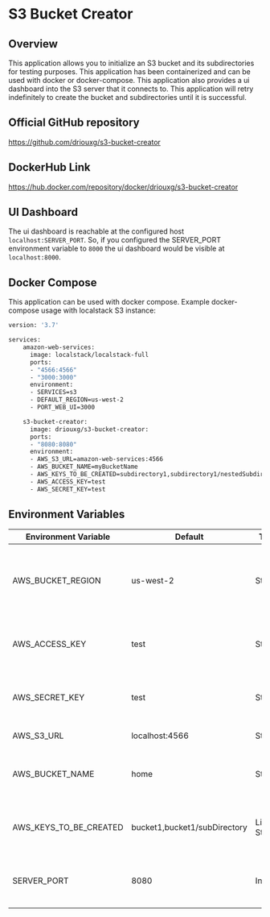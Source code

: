 # S3 Bucket Creator

## Overview

This application allows you to initialize an S3 bucket and its subdirectories for testing purposes. This application has been containerized and can be used with docker or docker-compose. This application also provides a ui dashboard into the S3 server that it connects to. This application will retry indefinitely to create the bucket and subdirectories until it is successful.

## Official GitHub repository

https://github.com/driouxg/s3-bucket-creator

## DockerHub Link

https://hub.docker.com/repository/docker/driouxg/s3-bucket-creator

## UI Dashboard

The ui dashboard is reachable at the configured host `localhost:SERVER_PORT`. So, if you configured the SERVER_PORT environment variable to `8000` the ui dashboard would be visible at `localhost:8000`.

## Docker Compose

This application can be used with docker compose. Example docker-compose usage with localstack S3 instance:

```dockerfile
version: '3.7'

services:
    amazon-web-services:
      image: localstack/localstack-full
      ports:
      - "4566:4566"
      - "3000:3000"
      environment:
      - SERVICES=s3
      - DEFAULT_REGION=us-west-2
      - PORT_WEB_UI=3000

    s3-bucket-creator:
      image: driouxg/s3-bucket-creator:
      ports:
      - "8080:8080"
      environment:
      - AWS_S3_URL=amazon-web-services:4566
      - AWS_BUCKET_NAME=myBucketName
      - AWS_KEYS_TO_BE_CREATED=subdirectory1,subdirectory1/nestedSubdirectory
      - AWS_ACCESS_KEY=test
      - AWS_SECRET_KEY=test

```

## Environment Variables

| Environment Variable   | Default                      | Type            | Description                                       |
|----------------------- |------------------------------|-----------------|---------------------------------------------------|
| AWS_BUCKET_REGION      | us-west-2                    | String          | The region that the aws client will attempt to connect to the aws resource  |
| AWS_ACCESS_KEY         | test                         | String          | The access key used to authenticate with the aws s3 endpoint           |
| AWS_SECRET_KEY         | test                         | String          | The secret key used to authenticate with the aws s3 endpoint  |
| AWS_S3_URL             | localhost:4566               | String          | The url for the s3 service                                    |
| AWS_BUCKET_NAME        | home                         | String          | The name of the bucket that will be created in the s3 endpoint |
| AWS_KEYS_TO_BE_CREATED | bucket1,bucket1/subDirectory | List of Strings | The subdirectories that will be created inside of the bucket |
| SERVER_PORT            | 8080                         | Integer         | The port for the spring boot application to run on |